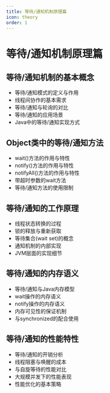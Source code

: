 ```yaml
---
title: 等待/通知机制原理篇
icon: theory
order: 1
---
```


# 等待/通知机制原理篇

## 等待/通知机制的基本概念

- 等待/通知模式的定义与作用
- 线程间协作的基本需求
- 等待/通知与轮询的对比
- 等待/通知的应用场景
- Java中的等待/通知实现方式

## Object类中的等待/通知方法

- wait()方法的作用与特性
- notify()方法的作用与特性
- notifyAll()方法的作用与特性
- 带超时参数的wait方法
- 等待/通知方法的使用限制

## 等待/通知的工作原理

- 线程状态转换的过程
- 锁的释放与重新获取
- 等待集合(wait set)的概念
- 通知机制的内部实现
- JVM层面的实现细节

## 等待/通知的内存语义

- 等待/通知与Java内存模型
- wait操作的内存语义
- notify操作的内存语义
- 内存可见性的保证机制
- 与synchronized的配合使用

## 等待/通知的性能特性

- 等待/通知的开销分析
- 线程阻塞与唤醒的成本
- 与自旋等待的性能对比
- 大规模并发下的性能表现
- 性能优化的基本策略
